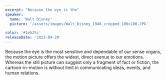 ```yaml
---
excerpt: "Because the eye is the"
speaker:
  name: 'Walt Disney'
  picture: '/assets/images/Walt_Disney_1946_cropped_100x100.JPG'

color: '#1eb25c'
releaseDate: '2023-09-20'
---
```

Because the eye is the most sensitive and dependable of our sense organs, the motion picture offers the widest, direct avenue to our emotions. Whereas the still picture can suggest only a fragment of fact or fiction, the cartoon-in-motion is without limit in communicating ideas, events, and human relations.
